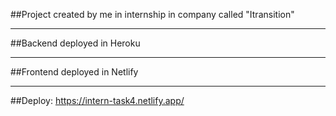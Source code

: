 ##Project created by me in internship in company called "Itransition"
*****
##Backend deployed in Heroku
*****
##Frontend deployed in Netlify
*****
##Deploy: https://intern-task4.netlify.app/
